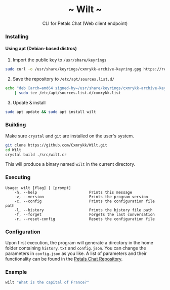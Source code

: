 <h1 align="center">~ Wilt ~</h1>
<p align="center">CLI for Petals Chat (Web client endpoint)</p>

### Installing
#### Using apt (Debian-based distros)
1. Import the public key to `/usr/share/keyrings`
```sh
sudo curl -o /usr/share/keyrings/cxmrykk-archive-keyring.gpg https://repo.merrick.cam/pub.gpg
```
2. Save the repository to `/etc/apt/sources.list.d/`
```sh
echo "deb [arch=amd64 signed-by=/usr/share/keyrings/cxmrykk-archive-keyring.gpg] http://repo.merrick.cam/ stable main" \
    | sudo tee /etc/apt/sources.list.d/cxmrykk.list
```
3. Update & install
```sh
sudo apt update && sudo apt install wilt
```

### Building
Make sure `crystal` and `git` are installed on the user's system.
```sh
git clone https://github.com/Cxmrykk/Wilt.git
cd Wilt
crystal build ./src/wilt.cr
```
This will produce a binary named `wilt` in the current directory.

### Executing
```
Usage: wilt [flag] | [prompt]
    -h, --help                       Prints this message
    -v, --version                    Prints the program version
    -c, --config                     Prints the configuration file path
    -l, --history                    Prints the history file path
    -f, --forget                     Forgets the last conversation
    -r, --reset-config               Resets the configuration file
```

### Configuration
Upon first execution, the program will generate a directory in the home folder containing `history.txt` and `config.json`. You can change the parameters in `config.json` as you like. A list of parameters and their functionality can be found in the [Petals Chat Repository](https://github.com/petals-infra/chat.petals.dev#http-api-apiv1).

### Example
```sh
wilt "What is the capital of France?"
```
